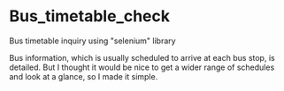 # Bus_timetable_check
Bus timetable inquiry using "selenium" library

Bus information, which is usually scheduled to arrive at each bus stop, is detailed. But I thought it would be nice to get a wider range of schedules and look at a glance, so I made it simple.

